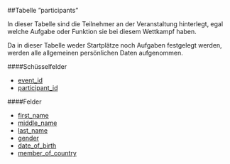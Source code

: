 ##Tabelle ”participants”

In dieser Tabelle sind die Teilnehmer an der Veranstaltung hinterlegt, egal welche Aufgabe oder Funktion sie bei diesem Wettkampf haben. 

Da in dieser Tabelle weder Startplätze noch Aufgaben festgelegt werden, werden alle allgemeinen persönlichen Daten aufgenommen. 

####Schüsselfelder

* [event_id]
* [participant_id]

####Felder

* [first_name]
* [middle_name]
* [last_name]
* [gender]
* [date_of_birth]
* [member_of_country]


[event_id]:kapitel_07_e.md#event_id
[participant_id]:kapitel_07_p.md#participant_id
[first_name]:kapitel_07_n.md#name
[middle_name]:kapitel_07_n.md#name
[last_name]:kapitel_07_n.md#name
[gender]:kapitel_07_g.md#gender
[date_of_birth]:kapitel_07_d.md#date_of_birth
[member_of_country]:kapitel_07_c.md
